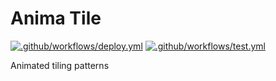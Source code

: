 # Anima Tile

[![.github/workflows/deploy.yml](https://github.com/fildon/anima-tile/actions/workflows/deploy.yml/badge.svg)](https://github.com/fildon/anima-tile/actions/workflows/deploy.yml)
[![.github/workflows/test.yml](https://github.com/fildon/anima-tile/actions/workflows/test.yml/badge.svg)](https://github.com/fildon/anima-tile/actions/workflows/test.yml)

Animated tiling patterns
